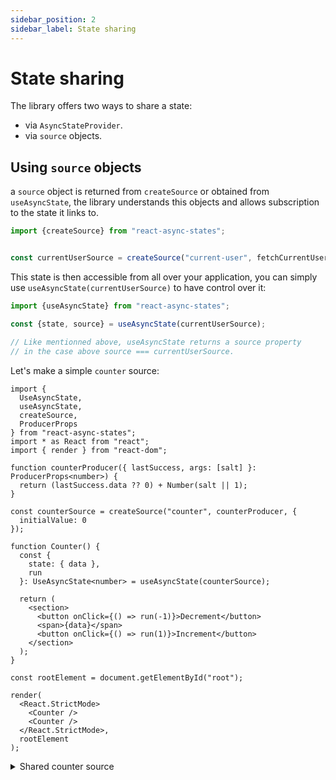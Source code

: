 ```yaml
---
sidebar_position: 2
sidebar_label: State sharing
---
```


# State sharing

The library offers two ways to share a state:

- via `AsyncStateProvider`.
- via `source` objects.

## Using `source` objects

a `source` object is returned from `createSource` or obtained
from `useAsyncState`, the library understands this objects and allows
subscription to the state it links to.

```typescript
import {createSource} from "react-async-states";


const currentUserSource = createSource("current-user", fetchCurrentUser, config);

```

This state is then accessible from all over your application, you can simply use
`useAsyncState(currentUserSource)` to have control over it:

```typescript
import {useAsyncState} from "react-async-states";

const {state, source} = useAsyncState(currentUserSource);

// Like mentionned above, useAsyncState returns a source property
// in the case above source === currentUserSource.
```

Let's make a simple `counter` source:

```tsx
import {
  UseAsyncState,
  useAsyncState,
  createSource,
  ProducerProps
} from "react-async-states";
import * as React from "react";
import { render } from "react-dom";

function counterProducer({ lastSuccess, args: [salt] }: ProducerProps<number>) {
  return (lastSuccess.data ?? 0) + Number(salt || 1);
}

const counterSource = createSource("counter", counterProducer, {
  initialValue: 0
});

function Counter() {
  const {
    state: { data },
    run
  }: UseAsyncState<number> = useAsyncState(counterSource);

  return (
    <section>
      <button onClick={() => run(-1)}>Decrement</button>
      <span>{data}</span>
      <button onClick={() => run(1)}>Increment</button>
    </section>
  );
}

const rootElement = document.getElementById("root");

render(
  <React.StrictMode>
    <Counter />
    <Counter />
  </React.StrictMode>,
  rootElement
);

```

<details>
<summary>Shared counter source</summary>

<iframe style={{width: '100%', height: '500px', border: 0, borderRadius: 4,
overflow: 'hidden'}}
src="https://codesandbox.io/embed/react-typescript-forked-ooo3e9?fontsize=14&hidenavigation=1&theme=dark"
allow="accelerometer; ambient-light-sensor; camera; encrypted-media;
geolocation; gyroscope; hid; microphone; midi; payment; usb; vr;
xr-spatial-tracking"
sandbox="allow-forms allow-modals allow-popups allow-presentation
allow-same-origin allow-scripts"
/>

</details>

This is a basic example of how to share state using source.

:::note
since `createSource` does not depend on react to work, it will also work
with different react trees and state will be reflected in both of them.
:::

## Using `AsyncStateProvider`
The provider is documented in [its own page](/docs/api/provider), and serves
to wire states and make them available in the tree it wraps.

Then, these states can be accessed simply by `useAsyncState(keyAsString)` or
`useAsyncState({ key, ... })`.

Let's rework the same counter example to share the state via `Provider`:

```tsx
import {
  AsyncStateProvider,
  UseAsyncState,
  useAsyncState,
  ProducerProps
} from "react-async-states";
import * as React from "react";
import { render } from "react-dom";

function counterProducer({ lastSuccess, args: [salt] }: ProducerProps<number>) {
  return (lastSuccess.data ?? 0) + Number(salt || 1);
}

function Counter() {
  const {
    state: { data },
    run
  }: UseAsyncState<number> = useAsyncState("counter");

  return (
    <section>
      <button onClick={() => run(-1)}>Decrement</button>
      <span>{data}</span>
      <button onClick={() => run(1)}>Increment</button>
    </section>
  );
}

const rootElement = document.getElementById("root");

render(
  <React.StrictMode>
    <AsyncStateProvider initialStates={[{
      key: "counter",
      producer: counterProducer,
      config: {
        initialValue: 0,
      },
    }]}>
      <Counter />
      <Counter />
    </AsyncStateProvider>
  </React.StrictMode>,
  rootElement
);

```

<details>
<summary>Shared counter in provider</summary>

<iframe style={{width: '100%', height: '500px', border: 0, borderRadius: 4,
overflow: 'hidden'}}
src="https://codesandbox.io/embed/react-typescript-forked-kzqi0u?fontsize=14&hidenavigation=1&theme=dark"
allow="accelerometer; ambient-light-sensor; camera; encrypted-media;
geolocation; gyroscope; hid; microphone; midi; payment; usb; vr;
xr-spatial-tracking"
sandbox="allow-forms allow-modals allow-popups allow-presentation
allow-same-origin allow-scripts"
/>

</details>

This is a basic example of how to share state using the provider.

:::tip
The provider also supports adding dynamically states at runtime,
in fact, useAsyncState accepts a configuration property [`hoist`](/docs/api/use-async-state#hoist).

When provided while inside provider, the state will become available.

While inside the provider, you can start listening to a state even before it is
hoisted. When it becomes available, your subscription is notified and your
component will perform subscription.
:::
